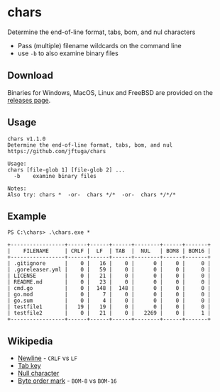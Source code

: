 # chars
Determine the end-of-line format, tabs, bom, and nul characters
* Pass (multiple) filename wildcards on the command line
* use `-b` to also examine binary files

## Download

Binaries for Windows, MacOS, Linux and FreeBSD are provided on the
[releases page](https://github.com/jftuga/chars/releases).

## Usage

```shell
chars v1.1.0
Determine the end-of-line format, tabs, bom, and nul
https://github.com/jftuga/chars

Usage:
chars [file-glob 1] [file-glob 2] ...
  -b    examine binary files

Notes:
Also try: chars *  -or-  chars */*  -or-  chars */*/*
```

## Example

```shell
PS C:\chars> .\chars.exe *

+-----------------+------+------+------+--------+------+-------+
|    FILENAME     | CRLF |  LF  | TAB  |  NUL   | BOM8 | BOM16 |
+-----------------+------+------+------+--------+------+-------+
| .gitignore      |    0 |   16 |    0 |      0 |    0 |     0 |
| .goreleaser.yml |    0 |   59 |    0 |      0 |    0 |     0 |
| LICENSE         |    0 |   21 |    0 |      0 |    0 |     0 |
| README.md       |    0 |   23 |    0 |      0 |    0 |     0 |
| cmd.go          |    0 |  148 |  148 |      0 |    0 |     0 |
| go.mod          |    0 |    7 |    0 |      0 |    0 |     0 |
| go.sum          |    0 |    4 |    0 |      0 |    0 |     0 |
| testfile1       |   19 |   19 |    0 |      0 |    0 |     0 |
| testfile2       |    0 |   21 |    0 |   2269 |    0 |     1 |
+-----------------+------+------+------+--------+------+-------+
```

## Wikipedia

* [Newline](https://en.wikipedia.org/wiki/Newline#Representation) - `CRLF` vs `LF`
* [Tab key](https://en.wikipedia.org/wiki/Tab_key#Tab_characters)
* [Null character](https://en.wikipedia.org/wiki/Null_character)
* [Byte order mark](https://en.wikipedia.org/wiki/Byte_order_mark) - `BOM-8` vs `BOM-16`
